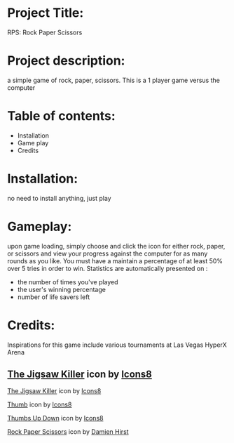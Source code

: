 # Project Title: 
RPS: Rock Paper Scissors
# Project description: 
a simple game of rock, paper, scissors. This is a 1 player game versus the computer 
# Table of contents:
- Installation
- Game play
- Credits

# Installation:
no need to install anything, just play

# Gameplay:
upon game loading, simply choose and click the icon for either rock, paper, or scissors and view your progress against the computer for as many rounds as you like. You must have a maintain a percentage of at least 50% over 5 tries in order to win. 
Statistics are automatically presented on :
- the number of times you've played 
- the user's winning percentage
- number of life savers left

# Credits:
Inspirations for this game include various tournaments at Las Vegas HyperX Arena

<a target="_blank" href="https://icons8.com/icon/108377/the-jigsaw-killer">The Jigsaw Killer</a> icon by <a target="_blank" href="https://icons8.com">Icons8</a>
------------------
<a target="_blank" href="https://icons8.com/icon/96712/the-jigsaw-killer">The Jigsaw Killer</a> icon by <a target="_blank" href="https://icons8.com">Icons8</a>

<a target="_blank" href="https://icons8.com/icon/Q38bpg3IO0F2/thumb">Thumb</a> icon by <a target="_blank" href="https://icons8.com">Icons8</a>

<a target="_blank" href="https://icons8.com/icon/52209/thumbs-up-down">Thumbs Up Down</a> icon by <a target="_blank" href="https://icons8.com">Icons8</a>

<a target="_blank" href="https://wrpsa.com/rocks-papers-scissors/">Rock Paper Scissors</a> icon by <a target="_blank" href="https://wrpsa.com/rocks-papers-scissors/">Damien Hirst</a>
